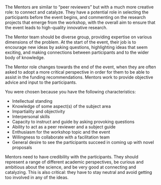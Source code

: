 The Mentors are similar to “peer reviewers” but with a much more creative role: to connect and catalyze. They have a potential role in selecting the participants before the event begins, and commenting on the research projects that emerge from the workshop, with the overall aim to ensure that the event leads to high-quality innovative research.

The Mentor team should be diverse group, providing expertise on various dimensions of the problem. At the start of the event, their job is to encourage new ideas by asking questions, highlighting ideas that seem exciting, and making connections between participants and to the wider body of knowledge. 

The Mentor role changes towards the end of the event, when they are often asked to adopt a more critical perspective in order for them to be able to assist in the funding recommendations. Mentors work to provide objective advice and input to the participants. 

You were chosen because you have the following characteristics:
 * Intellectual standing
 * Knowledge of some aspect(s) of the subject area
 * Impartiality and objectivity
 * Interpersonal skills
 * Capacity to instruct and guide by asking provoking questions
 * Ability to act as a peer reviewer and a subject guide
 * Enthusiasm for the workshop topic and the event
 * Willingness to collaborate with a facilitation team
 * General desire to see the participants succeed in coming up with novel proposals

Mentors need to have credibility with the participants. They should represent a range of different academic perspectives, be curious and ambitious about the science, and be very good at connecting and catalyzing. This is also critical: they have to stay neutral and avoid getting too involved in any of the ideas.
